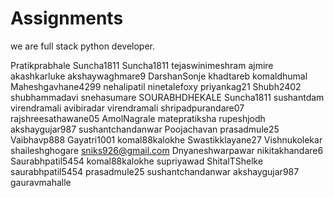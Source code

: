 # Assignments

we are full stack python developer.


Pratikprabhale
Suncha1811
Suncha1811
tejaswinimeshram
ajmire
akashkarluke
akshaywaghmare9
DarshanSonje
khadtareb
komaldhumal
Maheshgavhane4299
nehalipatil
ninetalefoxy
priyankag21
Shubh2402
shubhammadavi
snehasumare
SOURABHDHEKALE
Suncha1811
sushantdam
virendramali
avibiradar
virendramali
shripadpurandare07
rajshreesathawane05
AmolNagrale
matepratiksha
rupeshjodh
akshaygujar987
sushantchandanwar
Poojachavan
prasadmule25
Vaibhavp888
Gayatri1001
komal88kalokhe
Swastikklayane27
Vishnukolekar
shaileshghogare
sniks926@gmail.com
Dnyaneshwarpawar
nikitakhandare6
Saurabhpatil5454
komal88kalokhe
supriyawad
ShitalTShelke
saurabhpatil5454
prasadmule25
sushantchandanwar
akshaygujar987
gauravmahalle

